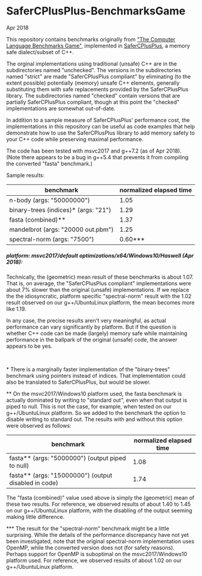 # SaferCPlusPlus-BenchmarksGame

Apr 2018
  

This repository contains benchmarks originally from ["The Computer Language Benchmarks Game"](https://duckduckgo.com/?q=The+Computer+Language+Benchmarks+Game&ia=web), implemented in [SaferCPlusPlus](https://github.com/duneroadrunner/SaferCPlusPlus), a memory safe dialect/subset of C++. 

The orginal implementations using traditional (unsafe) C++ are in the subdirectories named "unchecked". The versions in the subdirectories named "strict" are made "SaferCPlusPlus compliant" by eliminating (to the extent possible) potentially (memory) unsafe C++ elements, generally substituting them with safe replacements provided by the SaferCPlusPlus library. The subdirectories named "checked" contain versions that are partially SaferCPlusPlus compliant, though at this point the "checked" implementations are somewhat out-of-date.

In addition to a sample measure of SaferCPlusPlus' performance cost, the implementations in this repository can be useful as code examples that help demonstrate how to use the SaferCPlusPlus library to add memory safety to your C++ code while preserving maximal performance.

The code has been tested with msvc2017 and g++7.2 (as of Apr 2018). (Note there appears to be a bug in g++5.4 that prevents it from compiling the converted "fasta" benchmark.)

Sample results:

benchmark | normalized elapsed time
--------- | -----------------------
n-body (args: "50000000") | 1.05
binary-trees (indices)* (args: "21") | 1.29
fasta (combined)** | 1.37
mandelbrot (args: "20000 out.pbm") | 1.25
spectral-norm (args: "7500") | 0.60***

##### platform: msvc2017/default optimizations/x64/Windows10/Haswell (Apr 2018):

Technically, the (geometric) mean result of these benchmarks is about 1.07. That is, on average, the "SaferCPlusPlus compliant" implementations were about 7% slower than the original (unsafe) implementations. If we replace the the idiosyncratic, platform specific "spectral-norm" result with the 1.02 result observed on our g++/UbuntuLinux platform, the mean becomes more like 1.19.

In any case, the precise results aren't very meaningful, as actual performance can vary significantly by platform. But if the question is whether C++ code can be made (largely) memory safe while maintaining performance in the ballpark of the original (unsafe) code, the answer appears to be yes.


&nbsp;


\* There is a marginally faster implementation of the "binary-trees" benchmark using pointers instead of indices. That implementation could also be translated to SaferCPlusPlus, but would be slower.  

\** On the msvc2017/Windows10 platform used, the fasta benchmark is actually dominated by writing to "standard out", even when that output is piped to null. This is not the case, for example, when tested on our g++/UbuntuLinux platform. So we added to the benchmark the option to disable writing to standard out. The results with and without this option were observed as follows:

benchmark | normalized elapsed time
--------- | -----------------------
fasta** (args: "5000000") (output piped to null) | 1.08
fasta** (args: "15000000") (output disabled in code) | 1.74

The "fasta (combined)" value used above is simply the (geometric) mean of these two results. For reference, we observed results of about 1.40 to 1.45 on our g++/UbuntuLinux platform, with the disabling of the output seeming making little difference.

\*** The result for the "spectral-norm" benchmark might be a little surprising. While the details of the performance discrepancy have not yet been investigated, note that the original spectral-norm implementation uses OpenMP, while the converted version does not (for safety reasons). Perhaps support for OpenMP is suboptimal on the msvc2017/Windows10 platform used. For reference, we observed results of about 1.02 on our g++/UbuntuLinux platform.

